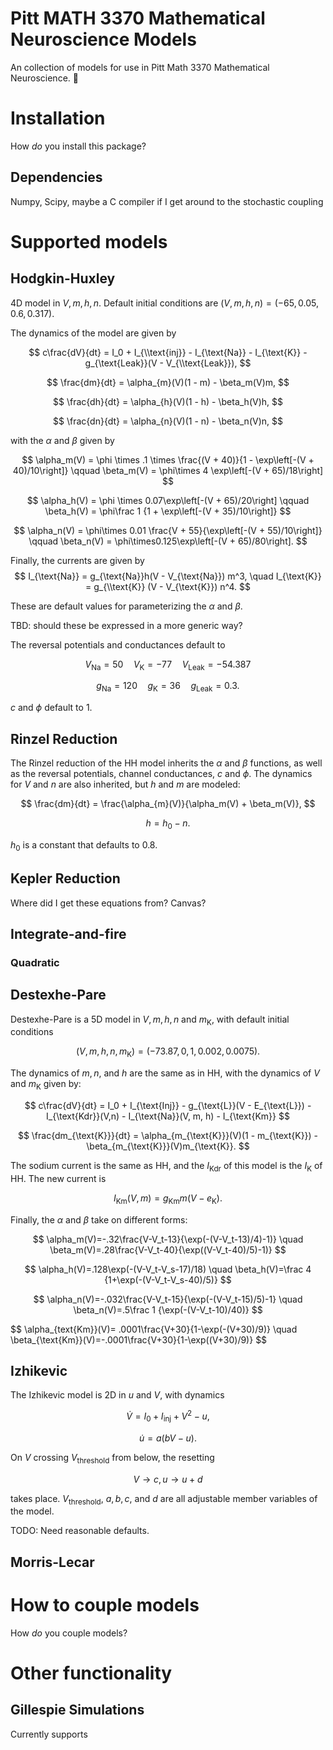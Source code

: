 # Pitt MATH 3370 Mathematical Neuroscience Models

An collection of models for use in Pitt Math 3370 Mathematical Neuroscience. :brain:

# Installation
How *do* you install this package?

## Dependencies

Numpy, Scipy, maybe a C compiler if I get around to the stochastic coupling

# Supported models
## Hodgkin-Huxley
4D model in $V, m, h, n$. Default initial conditions are $(V, m, h, n) = (-65,
0.05, 0.6, 0.317)$. 

The dynamics of the model are given by

$$
c\frac{dV}{dt} = I_0 + I_{\\text{inj}} - I_{\text{Na}} - I_{\text{K}} -
g_{\text{Leak}}(V - V_{\\text{Leak}}),
$$

$$
\frac{dm}{dt} = \alpha_{m}(V)(1 - m) - \beta_m(V)m,
$$

$$
\frac{dh}{dt} = \alpha_{h}(V)(1 - h) - \beta_h(V)h,
$$

$$
\frac{dn}{dt} = \alpha_{n}(V)(1 - n) - \beta_n(V)n,
$$

with the $\alpha$ and $\beta$ given by

$$
\alpha_m(V) = \phi \times .1 \times \frac{(V + 40)}{1 - \exp\left[-(V +
40)/10\right]}
\qquad
\beta_m(V) = \phi\times 4 \exp\left[-(V + 65)/18\right]
$$

$$
\alpha_h(V) = \phi \times 0.07\exp\left[-(V + 65)/20\right]
\qquad 
\beta_h(V) = \phi\frac 1 {1 + \exp\left[-(V + 35)/10\right]}
$$

$$
\alpha_n(V) = \phi\times 0.01 \frac{V + 55}{\exp\left[-(V + 55)/10\right]}
\qquad
\beta_n(V) = \phi\times0.125\exp\left[-(V + 65)/80\right].
$$

Finally, the currents are given by
$$
I_{\text{Na}} = g_{\text{Na}}h(V - V_{\text{Na}}) m^3, 
\quad 
I_{\text{K}} = g_{\\text{K}} (V - V_{\text{K}}) n^4.
$$



These are default values for parameterizing the $\alpha$ and $\beta$. 

TBD: should these be expressed in a more generic way? 

The reversal potentials and conductances default to

$$
V_{\text{Na}} = 50 \quad V_{\text{K}} = -77 \quad V_{\text{Leak}} = -54.387
$$

$$
g_{\text{Na}} = 120 \quad g_{\text{K}} = 36 \quad g_{\text{Leak}} = 0.3.
$$

$c$ and $\phi$ default to 1. 

## Rinzel Reduction

The Rinzel reduction of the HH model inherits the $\alpha$ and $\beta$
functions, as well as the reversal potentials, channel conductances, $c$ and
$\phi$. The dynamics for $V$ and $n$ are also inherited, but $h$ and $m$ are
modeled: 

$$
\frac{dm}{dt} = \frac{\alpha_{m}(V)}{\alpha_m(V) + \beta_m(V)},
$$

$$
h = h_0 - n.
$$

$h_0$ is a constant that defaults to 0.8.

## Kepler Reduction

Where did I get these equations from? Canvas?

## Integrate-and-fire
### Quadratic

## Destexhe-Pare

Destexhe-Pare is a 5D model in $V, m, h, n$ and $m_{\text{K}}$, with default
initial conditions 

$$
(V, m, h, n, m_{\text{K}}) = (-73.87,0,1,0.002,0.0075).
$$

The dynamics of $m, n,$ and $h$ are the same as in HH, with the dynamics of
$V$ and $m_{\text{K}}$ given by:

$$
c\frac{dV}{dt} = I_0 + I_{\text{Inj}} - g_{\text{L}}(V - E_{\text{L}}) -
I_{\text{Kdr}}(V,n) - I_{\text{Na}}(V, m, h) - I_{\text{Km}}
$$

$$
\frac{dm_{\text{K}}}{dt} = \alpha_{m_{\text{K}}}(V)(1 - m_{\text{K}}) -
\beta_{m_{\text{K}}}(V)m_{\text{K}}.
$$

The sodium current is the same as HH, and the $I_{\text{Kdr}}$ of
this model is the $I_{\text{K}}$ of HH. The new current is 

$$
I_{\text{Km}}(V,m)= g_{\text{Km}}m(V-e_{\text{K}}).
$$

Finally, the $\alpha$ and $\beta$ take on different forms:

$$
\alpha_m(V)=-.32\frac{V-V_t-13}{\exp(-(V-V_t-13)/4)-1)}
\quad
\beta_m(V)=.28\frac{V-V_t-40}{\exp((V-V_t-40)/5)-1)}
$$

$$
\alpha_h(V)=.128\exp(-(V-V_t-V_s-17)/18)
\quad
\beta_h(V)=\frac 4 {1+\exp(-(V-V_t-V_s-40)/5)}
$$

$$
\alpha_n(V)=-.032\frac{V-V_t-15}{\exp(-(V-V_t-15)/5)-1}
\quad
\beta_n(V)=.5\frac 1 {\exp(-(V-V_t-10)/40)}
$$

$$
\alpha_\{text{Km}}(V)= .0001\frac{V+30}{1-\exp(-(V+30)/9)}
\quad
\beta_{\text{Km}}(V)=-.0001\frac{V+30}{1-\exp((V+30)/9)}
$$

## Izhikevic

The Izhikevic model is 2D in $u$ and $V$, with dynamics

$$
\dot V = I_0 + I_{\text{inj}} + V^2 - u,
$$

$$
\dot u = a(bV - u).
$$

On $V$ crossing $V_{\text{threshold}}$ from below, the resetting

$$
V\to c, u \to u + d
$$

takes place. $V_{\text{threshold}}$, $a, b, c$, and $d$ are all adjustable
member variables of the model. 

TODO: Need reasonable defaults.


## Morris-Lecar

# How to couple models
How *do* you couple models?

# Other functionality

## Gillespie Simulations
Currently supports 
